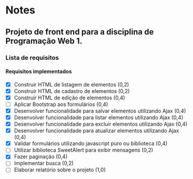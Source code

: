 # Notes
## Projeto de front end para a disciplina de Programação Web 1.

### Lista de requisitos
#### Requisitos implementados
- [x] Construir HTML de listagem de elementos (0,2)
- [x] Construir HTML de cadastro de elementos (0,2)
- [x] Construir HTML de edição de elementos (0,4)
- [ ] Aplicar Bootstrap aos formulários (0,4)
- [x] Desenvolver funcionalidade para salvar elementos utilizando Ajax (0,4)
- [x] Desenvolver funcionalidade para listar elementos utilizando Ajax (0,4)
- [x] Desenvolver funcionalidade para excluir elementos utilizando Ajax (0,4)
- [x] Desenvolver funcionalidade para atualizar elementos utilizando Ajax (0,4)
- [x] Validar formulários utilizando javascript puro ou biblioteca (0,4)
- [ ] Utilizar biblioteca SweetAlert para exibir mensagens (0,2)
- [x] Fazer paginação (0,4)
- [ ] Implementar busca (0,2)
- [ ] Elaborar relatório sobre o projeto (1,0)